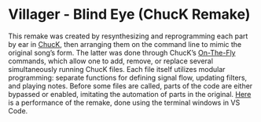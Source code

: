 # Villager - Blind Eye (ChucK Remake)
This remake was created by resynthesizing and reprogramming each part by ear in [ChucK](https://chuck.stanford.edu/), then arranging them on the command line to mimic the original song’s form. The latter was done through ChucK’s [On-The-Fly](https://chuck.cs.princeton.edu/doc/program/otfp.html) commands, which allow one to add, remove, or replace several simultaneously running ChucK files. Each file itself utilizes modular programming: separate functions for defining signal flow, updating filters, and playing notes. Before some files are called, parts of the code are either bypassed or enabled, imitating the automation of parts in the original. [Here](https://youtu.be/AF1rxgrc_jc) is a performance of the remake, done using the terminal windows in VS Code.
